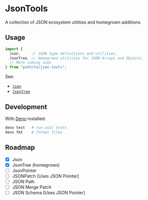 # JsonTools

A collection of JSON ecosystem utilities and homegrown additions.

## Usage

<!-- deno-fmt-ignore -->
```ts
import {
  Json,     // JSON type definitions and utilities.
  JsonTree, // Homegrown utilities for JSON Arrays and Objects.
  // More coming soon
} from "path/to/json-tools";
```

See:

- [`Json`](./Json/readme.md)
- [`JsonTree`](./JsonTree/readme.md)

## Development

With [Deno](https://deno.land/) installed:

```sh
deno test   # run unit tests
deno fmt    # format files
```

## Roadmap

- [x] Json
- [x] JsonTree (homegrown)
- [ ] JsonPointer
- [ ] JSONPatch [Uses JSON Pointer]
- [ ] JSON Path
- [ ] JSON Merge Patch
- [ ] JSON Schema [Uses JSON Pointer]

<!-- ## Acknowledgements

Thanks to these repos for showing the way:

- [`json-ptr`](https://github.com/flitbit/json-ptr/)
- [`json-merge-patch`](https://github.com/pierreinglebert/json-merge-patch) -->
